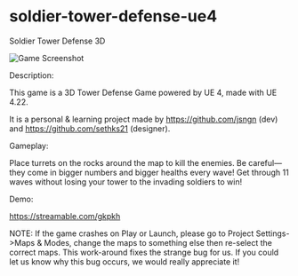 # soldier-tower-defense-ue4
Soldier Tower Defense 3D

![Game Screenshot](https://i.imgur.com/Zfn1X39h.jpg)

Description:

This game is a 3D Tower Defense Game powered by UE 4, made with UE 4.22.

It is a personal & learning project made by https://github.com/jsngn (dev) and https://github.com/sethks21 (designer).

Gameplay:

Place turrets on the rocks around the map to kill the enemies. Be careful—they come in bigger numbers and bigger healths every wave! Get through 11 waves without losing your tower to the invading soldiers to win!

Demo:

https://streamable.com/gkpkh

NOTE: If the game crashes on Play or Launch, please go to Project Settings->Maps & Modes, change the maps to something else then re-select the correct maps. This work-around fixes the strange bug for us. If you could let us know why this bug occurs, we would really appreciate it!
